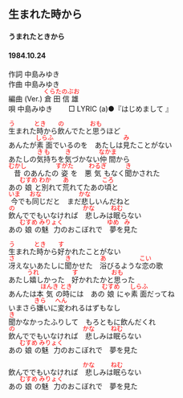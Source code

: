 <style type="text/css">
	ruby{
	    ruby-position: over;
	}
	ruby > rt{font-size: 12px;color:red;}
	p{font:16px;font-size: '楷体'}
</style>
## 生まれた時から
#### うまれたときから
#### 1984.10.24
  

作詞  中島みゆき        
作曲 中島みゆき       
編曲 (Ver.)   <ruby><rb>倉田</rb><rp>(</rp><rt>くらた</rt><rp>)</rp></ruby><ruby><rb>信雄</rb><rp>(</rp><rt>のぶお</rt><rp>)</rp></ruby>   
唄  中島みゆき　　
□ LYRIC (a)●『はじめまして 』  　
  
  
<ruby><rb>生</rb><rp>(</rp><rt>う</rt><rp>)</rp></ruby>まれた<ruby><rb>時</rb><rp>(</rp><rt>とき</rt><rp>)</rp></ruby>から<ruby><rb>飲</rb><rp>(</rp><rt>の</rt><rp>)</rp></ruby>んでたと<ruby><rb>思</rb><rp>(</rp><rt>おも</rt><rp>)</rp></ruby>うほど  
あんたが<ruby><rb>素面</rb><rp>(</rp><rt>しらふ</rt><rp>)</rp></ruby>でいるのを　あたしは<ruby><rb>見</rb><rp>(</rp><rt>み</rt><rp>)</rp></ruby>たことがない  
あたしの<ruby><rb>気持</rb><rp>(</rp><rt>きも</rt><rp>)</rp></ruby>ちを<ruby><rb>気</rb><rp>(</rp><rt>き</rt><rp>)</rp></ruby>づかない<ruby><rb>仲間</rb><rp>(</rp><rt>なかま</rt><rp>)</rp></ruby>から  
<ruby><rb>昔</rb><rp>(</rp><rt>むかし</rt><rp>)</rp></ruby>のあんたの<ruby><rb>姿</rb><rp>(</rp><rt>すがた</rt><rp>)</rp></ruby>を　悪<ruby><rb>気</rb><rp>(</rp><rt>わるぎ</rt><rp>)</rp></ruby>もなく<ruby><rb>聞</rb><rp>(</rp><rt>き</rt><rp>)</rp></ruby>かされた  
あの<ruby><rb>娘</rb><rp>(</rp><rt>むすめ</rt><rp>)</rp></ruby>と<ruby><rb>別</rb><rp>(</rp><rt>わか</rt><rp>)</rp></ruby>れて<ruby><rb>荒</rb><rp>(</rp><rt>あ</rt><rp>)</rp></ruby>れてたあの<ruby><rb>頃</rb><rp>(</rp><rt>ころ</rt><rp>)</rp></ruby>と  
<ruby><rb>今</rb><rp>(</rp><rt>いま</rt><rp>)</rp></ruby>でも<ruby><rb>同</rb><rp>(</rp><rt>おな</rt><rp>)</rp></ruby>じだと　まだ<ruby><rb>悲</rb><rp>(</rp><rt>かな</rt><rp>)</rp></ruby>しいんだねと  
<ruby><rb>飲</rb><rp>(</rp><rt>の</rt><rp>)</rp></ruby>んででもいなければ　<ruby><rb>悲</rb><rp>(</rp><rt>かな</rt><rp>)</rp></ruby>しみは<ruby><rb>眠</rb><rp>(</rp><rt>ねむ</rt><rp>)</rp></ruby>らない  
あの<ruby><rb>娘</rb><rp>(</rp><rt>むすめ</rt><rp>)</rp></ruby>の<ruby><rb>魅力</rb><rp>(</rp><rt>みりょく</rt><rp>)</rp></ruby>のおこぼれで　<ruby><rb>夢</rb><rp>(</rp><rt>ゆめ</rt><rp>)</rp></ruby>を<ruby><rb>見</rb><rp>(</rp><rt>み</rt><rp>)</rp></ruby>た  
  
<ruby><rb>生</rb><rp>(</rp><rt>う</rt><rp>)</rp></ruby>まれた<ruby><rb>時</rb><rp>(</rp><rt>とき</rt><rp>)</rp></ruby>から<ruby><rb>好</rb><rp>(</rp><rt>す</rt><rp>)</rp></ruby>かれたことがない  
<ruby><rb>冴</rb><rp>(</rp><rt>さ</rt><rp>)</rp></ruby>えないあたしに<ruby><rb>聞</rb><rp>(</rp><rt>き</rt><rp>)</rp></ruby>かせた　<ruby><rb>浴</rb><rp>(</rp><rt>あ</rt><rp>)</rp></ruby>びるような<ruby><rb>恋</rb><rp>(</rp><rt>こい</rt><rp>)</rp></ruby>の歌  
あたし<ruby><rb>嬉</rb><rp>(</rp><rt>うれ</rt><rp>)</rp></ruby>しかった　<ruby><rb>好</rb><rp>(</rp><rt>す</rt><rp>)</rp></ruby>かれたかと<ruby><rb>思</rb><rp>(</rp><rt>おも</rt><rp>)</rp></ruby>った  
あんたは本<ruby><rb>気</rb><rp>(</rp><rt>ほんき</rt><rp>)</rp></ruby>の<ruby><rb>時</rb><rp>(</rp><rt>とき</rt><rp>)</rp></ruby>には　あの<ruby><rb>娘</rb><rp>(</rp><rt>むすめ</rt><rp>)</rp></ruby>にゃ<ruby><rb>素面</rb><rp>(</rp><rt>しらふ</rt><rp>)</rp></ruby>だってね  
いまさら<ruby><rb>嫌</rb><rp>(</rp><rt>きら</rt><rp>)</rp></ruby>いに<ruby><rb>変</rb><rp>(</rp><rt>へん</rt><rp>)</rp></ruby>われるはずもなし  
<ruby><rb>聞</rb><rp>(</rp><rt>き</rt><rp>)</rp></ruby>かなかったふりして　もろともに飲んだくれ  
<ruby><rb>飲</rb><rp>(</rp><rt>の</rt><rp>)</rp></ruby>んででもいなければ　<ruby><rb>悲</rb><rp>(</rp><rt>かな</rt><rp>)</rp></ruby>しみは<ruby><rb>眠</rb><rp>(</rp><rt>ねむ</rt><rp>)</rp></ruby>らない  
あの<ruby><rb>娘</rb><rp>(</rp><rt>むすめ</rt><rp>)</rp></ruby>の<ruby><rb>魅力</rb><rp>(</rp><rt>みりょく</rt><rp>)</rp></ruby>のおこぼれで　夢を見た  
  
飲んででもいなければ　<ruby><rb>悲</rb><rp>(</rp><rt>かな</rt><rp>)</rp></ruby>しみは<ruby><rb>眠</rb><rp>(</rp><rt>ねむ</rt><rp>)</rp></ruby>らない  
あの<ruby><rb>娘</rb><rp>(</rp><rt>むすめ</rt><rp>)</rp></ruby>の<ruby><rb>魅力</rb><rp>(</rp><rt>みりょく</rt><rp>)</rp></ruby>のおこぼれで　夢を見た  